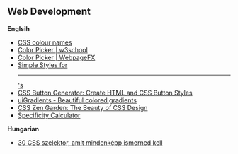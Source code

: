 ## Web Development

**Englsih**

* [CSS colour names](http://colours.neilorangepeel.com/)
* [Color Picker | w3school](https://www.w3schools.com/colors/colors_picker.asp)
* [Color Picker | WebpageFX](https://www.webpagefx.com/web-design/color-picker/)
* [Simple Styles for <hr> 's](https://css-tricks.com/examples/hrs/)
* [CSS Button Generator: Create HTML and CSS Button Styles](https://www.bestcssbuttongenerator.com/)
* [uiGradients - Beautiful colored gradients](https://uigradients.com/#Influenza)
* [CSS Zen Garden: The Beauty of CSS Design](http://www.csszengarden.com/)
* [Specificity Calculator](http://specificity.keegan.st/)

**Hungarian**

* [30 CSS szelektor, amit mindenképp ismerned kell](https://code.tutsplus.com/hu/tutorials/the-30-css-selectors-you-must-memorize--net-16048)

